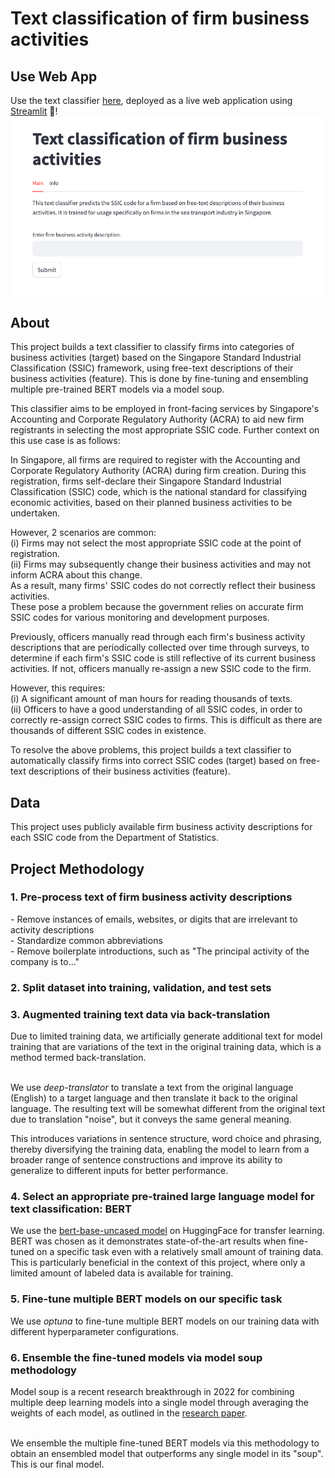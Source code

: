 # Text classification of firm business activities

## Use Web App
Use the text classifier [here](https://ssic-classifier.streamlit.app/), deployed as a live web application using [Streamlit](https://streamlit.io/) 🎈!
<img src="./assets/webapp_screenshot.png" width="700">

## About
This project builds a text classifier to classify firms into categories of business activities (target) based on the Singapore Standard Industrial Classification (SSIC) framework, using free-text descriptions of their business activities (feature). This is done by fine-tuning and ensembling multiple pre-trained BERT models via a model soup. 

This classifier aims to be employed in front-facing services by Singapore's Accounting and Corporate 
Regulatory Authority (ACRA) to aid new firm registrants in selecting the most appropriate SSIC code.
Further context on this use case is as follows:

In Singapore, all firms are required to register with the Accounting and Corporate Regulatory Authority (ACRA) during firm creation. During this registration, firms self-declare their Singapore Standard Industrial Classification (SSIC) code, which is the national standard for classifying economic activities, based on their planned business activities to be undertaken. 

However, 2 scenarios are common:<br>
(i) Firms may not select the most appropriate SSIC code at the point of registration.<br>
(ii) Firms may subsequently change their business activities and may not inform ACRA about this change.<br>
As a result, many firms' SSIC codes do not correctly reflect their business activities.<br>
These pose a problem because the government relies on accurate firm SSIC codes for various monitoring and development purposes.<br>

Previously, officers manually read through each firm's business activity descriptions that are periodically collected over time through surveys, to determine if each firm's SSIC code is still reflective of its current business activities. If not, officers manually re-assign a new SSIC code to the firm.

However, this requires:<br>
(i) A significant amount of man hours for reading thousands of texts.<br>
(ii) Officers to have a good understanding of all SSIC codes, in order to correctly re-assign correct SSIC codes to firms. This is difficult as there are thousands of different SSIC codes in existence.

To resolve the above problems, this project builds a text classifier to automatically classify firms into correct SSIC codes (target) based on free-text descriptions of their business activities (feature).


## Data
This project uses publicly available firm business activity descriptions for each SSIC code from the Department of Statistics.


## Project Methodology
<h3>1. Pre-process text of firm business activity descriptions</h3>
- Remove instances of emails, websites, or digits that are irrelevant to activity descriptions<br>
- Standardize common abbreviations<br>
- Remove boilerplate introductions, such as "The principal activity of the company is to…"

<h3>2. Split dataset into training, validation, and test sets</h3>

<h3>3.  Augmented training text data via back-translation</h3>
Due to limited training data, we artificially generate additional text for model training that are variations of the text in the original training data, which is a method termed back-translation.<br><br>

We use <i>deep-translator</i> to translate a text from the original language (English) to a target language and then translate it back to the original language. The resulting text will be somewhat different from the original text due to translation "noise", but it conveys the same general meaning.

This introduces variations in sentence structure, word choice and phrasing, thereby diversifying the training data, enabling the model to learn from a broader range of sentence constructions and improve its ability to generalize to different inputs for better performance.

<h3>4. Select an appropriate pre-trained large language model for text classification: BERT</h3>
We use the <a href=https://huggingface.co/bert-base-uncased>bert-base-uncased model</a> on HuggingFace for transfer learning. BERT was chosen as it demonstrates state-of-the-art results when fine-tuned on a specific task even with a relatively small amount of training data. This is particularly beneficial in the context of this project, where only a limited amount of labeled data is available for training.

<h3>5. Fine-tune multiple BERT models on our specific task</h3>
We use <i>optuna</i> to fine-tune multiple BERT models on our training data with different hyperparameter configurations.

<h3>6. Ensemble the fine-tuned models via model soup methodology</h3>
Model soup is a recent research breakthrough in 2022 for combining multiple deep learning models into a single model through averaging the weights of each model, as outlined in the <a href=https://arxiv.org/abs/2203.05482>research paper</a>.<br><br>

We ensemble the multiple fine-tuned BERT models via this methodology to obtain an ensembled model that outperforms any single model in its "soup". This is our final model.


